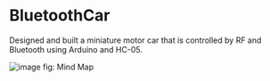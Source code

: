 # BluetoothCar
Designed and built a miniature motor car that is controlled by RF and Bluetooth using Arduino and HC-05.


![image](https://github.com/Rahul-Cheruku/BluetoothCar/assets/77064752/dab0f62c-c23b-455f-8e53-b3bc1c2a6271)
fig: Mind Map
